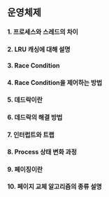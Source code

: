 ## 운영체제

#### 1. 프로세스와 스레드의 차이
#### 2. LRU 캐싱에 대해 설명
#### 3. Race Condition
#### 4. Race Condition을 제어하는 방법
#### 5. 데드락이란
#### 6. 데드락의 해결 방법
#### 7. 인터럽트와 트랩
#### 8. Process 상태 변화 과정
#### 9. 페이징이란
#### 10. 페이지 교체 알고리즘의 종류 설명
